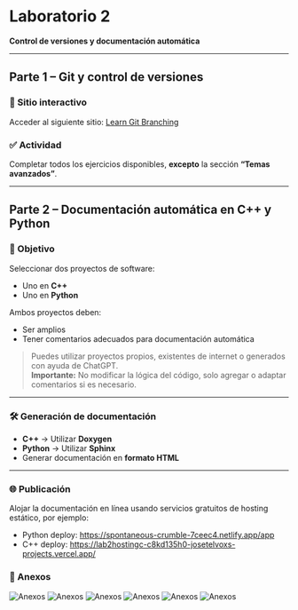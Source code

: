 # Laboratorio 2  
**Control de versiones y documentación automática**

---

## Parte 1 – Git y control de versiones

### 🔗 Sitio interactivo
Acceder al siguiente sitio: [Learn Git Branching](https://learngitbranching.js.org/)

### ✅ Actividad
Completar todos los ejercicios disponibles, **excepto** la sección **“Temas avanzados”**.

---

## Parte 2 – Documentación automática en C++ y Python

### 🎯 Objetivo
Seleccionar dos proyectos de software:

- Uno en **C++**
- Uno en **Python**

Ambos proyectos deben:

- Ser amplios
- Tener comentarios adecuados para documentación automática

> Puedes utilizar proyectos propios, existentes de internet o generados con ayuda de ChatGPT.  
> **Importante:** No modificar la lógica del código, solo agregar o adaptar comentarios si es necesario.

---

### 🛠️ Generación de documentación

- **C++** → Utilizar **Doxygen**
- **Python** → Utilizar **Sphinx**
- Generar documentación en **formato HTML**

---

### 🌐 Publicación

Alojar la documentación en línea usando servicios gratuitos de hosting estático, por ejemplo:

- Python deploy: https://spontaneous-crumble-7ceec4.netlify.app/app
- C++ deploy: https://lab2hostingc-c8kd135h0-josetelvoxs-projects.vercel.app/

### 📝 Anexos

![Anexos](/Users/joseacevedo/Documents/GitHub/ie-0417/Lab2/Seccion1/ejemplo1.jpeg)
![Anexos](/Users/joseacevedo/Documents/GitHub/ie-0417/Lab2/Seccion1/ejemplo2.jpeg)
![Anexos](/Users/joseacevedo/Documents/GitHub/ie-0417/Lab2/Seccion1/ejemplo3.jpeg)
![Anexos](/Users/joseacevedo/Documents/GitHub/ie-0417/Lab2/Seccion1/ejemplo4.jpeg)
![Anexos](/Users/joseacevedo/Documents/GitHub/ie-0417/Lab2/Seccion1/remoteTerminados.jpeg)
![Anexos](/Users/joseacevedo/Documents/GitHub/ie-0417/Lab2/Seccion1/mainTerminado.jpeg)
